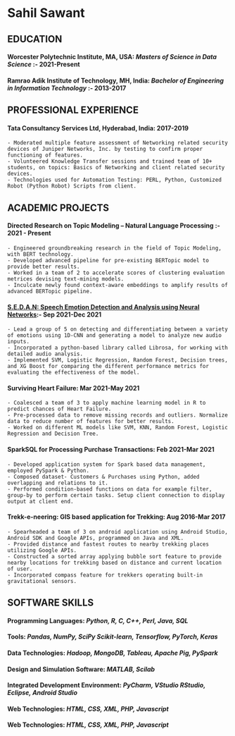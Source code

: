 # Sahil Sawant

## EDUCATION
#### **Worcester Polytechnic Institute, MA, USA**: _Masters of Science in Data Science_ :- 2021-Present
#### **Ramrao Adik Institute of Technology, MH, India**: _Bachelor of Engineering in Information Technology_ :- 2013-2017

## PROFESSIONAL EXPERIENCE
#### **Tata Consultancy Services Ltd, Hyderabad, India**: 2017-2019
```
- Moderated multiple feature assessment of Networking related security devices of Juniper Networks, Inc. by testing to confirm proper functioning of features.
- Volunteered Knowledge Transfer sessions and trained team of 10+ students, on topics: Basics of Networking and client related security devices.
- Technologies used for Automation Testing: PERL, Python, Customized Robot (Python Robot) Scripts from client.
```

## ACADEMIC PROJECTS
#### **Directed Research on Topic Modeling – Natural Language Processing** :- 2021 - Present
```
- Engineered groundbreaking research in the field of Topic Modeling, with BERT technology.
- Developed advanced pipeline for pre-existing BERTopic model to provide better results.
- Worked in a team of 2 to accelerate scores of clustering evaluation metrices devising text-mining models.
- Inculcate newly found context-aware embeddings to amplify results of advanced BERTopic pipeline.
```
#### **[S.E.D.A.N: Speech Emotion Detection and Analysis using Neural Networks](https://github.com/rebel55555/S.E.D.A.N)**:- Sep 2021-Dec 2021
```
- Lead a group of 5 on detecting and differentiating between a variety of emotions using 1D-CNN and generating a model to analyze new audio inputs.
- Incorporated a python-based library called Librosa, for working with detailed audio analysis.
- Implemented SVM, Logistic Regression, Random Forest, Decision trees, and XG Boost for comparing the different performance metrics for evaluating the effectiveness of the model.
```
#### **Surviving Heart Failure**: Mar 2021-May 2021
```
- Coalesced a team of 3 to apply machine learning model in R to predict chances of Heart Failure.
- Pre-processed data to remove missing records and outliers. Normalize data to reduce number of features for better results.
- Worked on different ML models like SVM, KNN, Random Forest, Logistic Regression and Decision Tree.
```
#### **SparkSQL for Processing Purchase Transactions**: Feb 2021-Mar 2021
```
- Developed application system for Spark based data management, employed PySpark & Python.
- Composed dataset- Customers & Purchases using Python, added overlapping and relations to it.
- Performed condition-based functions on data for example filter, group-by to perform certain tasks. Setup client connection to display output at client end.
```
#### **Trekk-e-neering: GIS based application for Trekking**: Aug 2016-Mar 2017
```
- Spearheaded a team of 3 on android application using Android Studio, Android SDK and Google APIs, programmed on Java and XML.
- Provided distance and fastest routes to nearby trekking places utilizing Google APIs.
- Constructed a sorted array applying bubble sort feature to provide nearby locations for trekking based on distance and current location of user.
- Incorporated compass feature for trekkers operating built-in gravitational sensors.
```

## SOFTWARE SKILLS
#### **Programming Languages**: _Python, R, C, C++, Perl, Java, SQL_
#### **Tools**: _Pandas, NumPy, SciPy Scikit-learn, Tensorflow, PyTorch, Keras_
#### **Data Technologies**: _Hadoop, MongoDB, Tableau, Apache Pig, PySpark_
#### **Design and Simulation Software**: _MATLAB, Scilab_
#### **Integrated Development Environment**: _PyCharm, VStudio RStudio, Eclipse, Android Studio_
#### **Web Technologies**: _HTML, CSS, XML, PHP, Javascript_
#### **Web Technologies**: _HTML, CSS, XML, PHP, Javascript_
